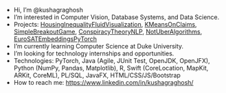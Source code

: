 - Hi, I’m @kushagraghosh
- I’m interested in Computer Vision, Database Systems, and Data Science.
- Projects: [HousingInequalityFluidVisualization](https://github.com/kushagraghosh/HousingInequalityFluidVisualization), [KMeansOnClaims](https://github.com/kushagraghosh/KMeansOnClaims), [SimpleBreakoutGame](https://github.com/kushagraghosh/SimpleBreakoutGame), [ConspiracyTheoryNLP](https://www.logan-cooper.com/conspiracy-network/), [NotUberAlgorithms](https://github.com/kushagraghosh/NotUber), [EuroSATEmbeddingsPyTorch](https://github.com/kushagraghosh/EuroSAT)
- I’m currently learning Computer Science at Duke University.
- I’m looking for technology internships and opportunities. 
- Technologies: PyTorch, Java (Agile, JUnit Test, OpenJDK, OpenJFX), Python (NumPy, Pandas, Matplotlib), R, Swift (CoreLocation, MapKit, ARKit, CoreML), PL/SQL, JavaFX, HTML/CSS/JS/Bootstrap
- How to reach me: https://www.linkedin.com/in/kushagraghosh/

<!---
kushagraghosh/kushagraghosh is a ✨ special ✨ repository because its `README.md` (this file) appears on your GitHub profile.
You can click the Preview link to take a look at your changes.
--->
